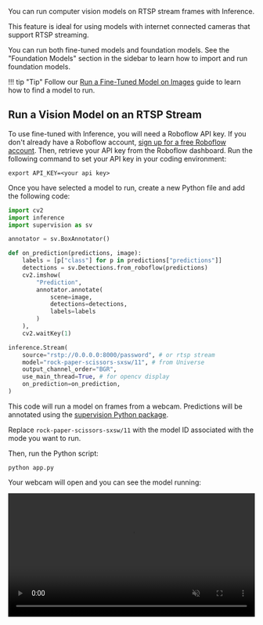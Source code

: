 You can run computer vision models on RTSP stream frames with Inference.

This feature is ideal for using models with internet connected cameras that support RTSP streaming.

You can run both fine-tuned models and foundation models. See the "Foundation Models" section in the sidebar to learn how to import and run foundation models.

!!! tip "Tip"
    Follow our [Run a Fine-Tuned Model on Images](/docs/quickstart/run_model_on_image) guide to learn how to find a model to run.

## Run a Vision Model on an RTSP Stream

To use fine-tuned with Inference, you will need a Roboflow API key. If you don't already have a Roboflow account, [sign up for a free Roboflow account](https://app.roboflow.com). Then, retrieve your API key from the Roboflow dashboard. Run the following command to set your API key in your coding environment:

```
export API_KEY=<your api key>
```

Once you have selected a model to run, create a new Python file and add the following code:

```python
import cv2
import inference
import supervision as sv

annotator = sv.BoxAnnotator()

def on_prediction(predictions, image):
    labels = [p["class"] for p in predictions["predictions"]]
    detections = sv.Detections.from_roboflow(predictions)
    cv2.imshow(
        "Prediction", 
        annotator.annotate(
            scene=image, 
            detections=detections,
            labels=labels
        )
    ),
    cv2.waitKey(1)

inference.Stream(
    source="rstp://0.0.0.0:8000/password", # or rtsp stream
    model="rock-paper-scissors-sxsw/11", # from Universe
    output_channel_order="BGR",
    use_main_thread=True, # for opencv display
    on_prediction=on_prediction, 
)
```

This code will run a model on frames from a webcam. Predictions will be annotated using the [supervision Python package](https://github.com/roboflow/supervision).

Replace `rock-paper-scissors-sxsw/11` with the model ID associated with the mode you want to run.

Then, run the Python script:

```
python app.py
```

Your webcam will open and you can see the model running:

<video width="100%" autoplay loop muted>
  <source src="https://media.roboflow.com/rock-paper-scissors.mp4" type="video/mp4">
</video>